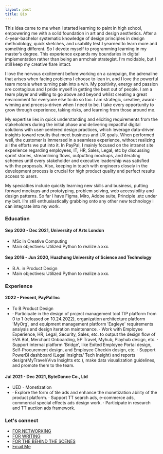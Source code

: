 ```yaml
---
layout: post
title: Bio
---
```


This idea came to me when I started learning to paint in high school, empowering me with a solid foundation in art and design aesthetics. After a 4-year-bachelor systematic knowledge of design principles in design methodology, quick sketches, and usability test.I yearned to learn more and something different. So I devote myself to programming learning in my master’s degree. This experience expands my boundaries in digital implementation rather than being an armchair strategist. I’m moldable, but I still keep my creative flare intact.

I love the nervous excitement before working on a campaign, the adrenaline that arises when facing problems I choose to lean in, and I love the powerful team morale when turning pain into a win. My positivity, energy and passion are contagious and I pride myself in getting the best out of people. I am a team player and willing to go above and beyond whilst creating a great environment for everyone else to do so too. I am strategic, creative, award-winning and process-driven when I need to be. I take every opportunity to grow through experience, taking risks, and learning from those around me.

My expertise lies in quick understanding and eliciting requirements from the stakeholders during the initial phase and delivering impactful digital solutions with user-centered design practices, which leverage data-driven insights toward results that meet business and UX goals. When performed well, the customer is immersed in a seamless experience, without realizing all the efforts we put into it. In PayPal, I mainly focused on the intranet site experience regarding employees, IT, HR, Sales, Legal, etc by discussing sprint stories, streamlining flows, outputting mockups, and iterating schemes until every stakeholder and executive leadership was satisfied with the proposals. Also, keeping in touch with engineers closely in the development process is crucial for high product quality and perfect results access to users.

My specialties include quickly learning new skills and business, putting forward mockups and prototyping, problem solving, web accessibility and design patterns. So far I have Figma, Miro, Adobe suite, Principle .etc under my belt. I’m still enthusiastically grabbing onto any other new technology I can integrate into my work.

### Education

#### Sep 2020 - Dec 2021, University of Arts London

- MSc in Creative Computing
- Main objectives: Utilized Python to realize a xxx.

#### Sep 2016 - Jun 2020, Huazhong University of Science and Technology

- B.A. in Product Design
- Main objectives: Utilized Python to realize a xxx.

### Experience

#### 2022 - Present, PayPal Inc

- To B Product Design
- ⋅ Participate in the design of project management tool TIP platform from 0 to 1 (released on 10.24.2022), organization architecture platform 'MyOrg', and equipment management platform 'Eagleye' requirements analysis and design iteration maintenance.
  ⋅ Work with Employee Experience, HR, Legal, Security, Sales, etc. to output the design flow of EVA Bot, Merchant Onboarding, EP Travel, Myhub, Playhub design, etc.
  ⋅ Support internal platform 'Bridge', like Exited Employee Portal design, Self-Procurement design, and Employee Checkin design, etc.
  ⋅ Support PowerBI dashboard (Legal Insights/ Tech Insight) and reports design(MyTravel/Viva Insights etc.), make data visualization guidelines, and promote them to the team.

#### Jul 2021 - Dec 2021, ByteDance Co., Ltd

- UED - Monetization
- ⋅ Explore the form of tile ads and enhance the monetization ability of the product platform.
  ⋅ Support TT search ads, e-commerce ads, commercial special effects ads design work.
  ⋅ Participate in research and TT auction ads framework.

### Let's connect

- [FOR NETWORKING](www.linkedin.com/in/froyo-dai-8402511b5)
- [FOR WRITING](https://medium.com/@daiyi2894264120)
- [FOR THE BEHIND THE SCENES]()
- [Email Me](mailto:froyodai@outlook.com)
